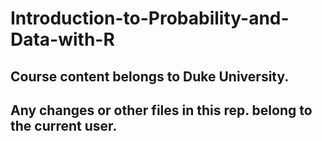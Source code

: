 # Introduction-to-Probability-and-Data-with-R
## Course content belongs to Duke University.
## Any changes or other files in this rep. belong to the current user.
